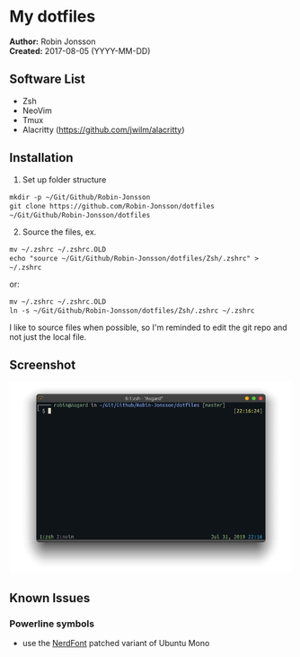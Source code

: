 # My dotfiles
<b>Author:</b> Robin Jonsson<br>
<b>Created:</b> 2017-08-05 (YYYY-MM-DD)

## Software List
- Zsh
- NeoVim
- Tmux
- Alacritty (https://github.com/jwilm/alacritty)

## Installation
1. Set up folder structure
```
mkdir -p ~/Git/Github/Robin-Jonsson
git clone https://github.com/Robin-Jonsson/dotfiles ~/Git/Github/Robin-Jonsson/dotfiles
```
2. Source the files, ex.
```
mv ~/.zshrc ~/.zshrc.OLD
echo "source ~/Git/Github/Robin-Jonsson/dotfiles/Zsh/.zshrc" > ~/.zshrc
```
or:
```
mv ~/.zshrc ~/.zshrc.OLD
ln -s ~/Git/Github/Robin-Jonsson/dotfiles/Zsh/.zshrc ~/.zshrc
```
I like to source files when possible, so I'm reminded to edit the git repo and not just the local file.

## Screenshot
![Screenshot of Zsh Prompt](https://raw.githubusercontent.com/Robin-Jonsson/dotfiles/master/screenshot.png)

## Known Issues
### Powerline symbols
- use the [NerdFont](https://github.com/ryanoasis/nerd-fonts) patched variant of Ubuntu Mono
